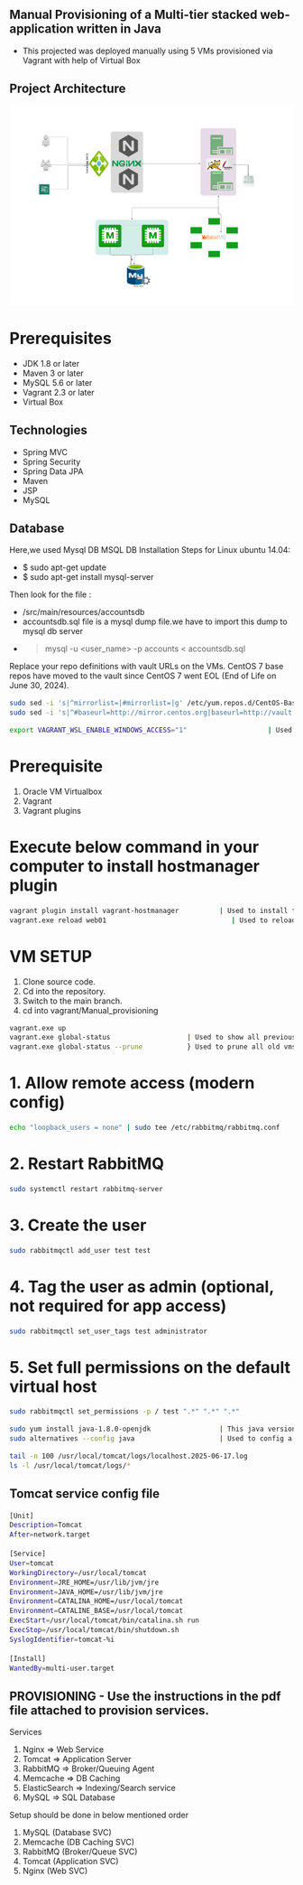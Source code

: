 ## Manual Provisioning of a Multi-tier stacked web-application written in Java

- This projected was deployed manually using 5 VMs provisioned via Vagrant with help of Virtual Box

## Project Architecture 

![alt text](image.png)

# Prerequisites

- JDK 1.8 or later
- Maven 3 or later
- MySQL 5.6 or later
- Vagrant 2.3 or later
- Virtual Box

## Technologies

- Spring MVC
- Spring Security
- Spring Data JPA
- Maven
- JSP
- MySQL

## Database

Here,we used Mysql DB
MSQL DB Installation Steps for Linux ubuntu 14.04:

- $ sudo apt-get update
- $ sudo apt-get install mysql-server

Then look for the file :

- /src/main/resources/accountsdb
- accountsdb.sql file is a mysql dump file.we have to import this dump to mysql db server
- > mysql -u <user_name> -p accounts < accountsdb.sql

Replace your repo definitions with vault URLs on the VMs. CentOS 7 base repos have moved to the vault since CentOS 7 went EOL (End of Life on June 30, 2024).

```bash
sudo sed -i 's|^mirrorlist=|#mirrorlist=|g' /etc/yum.repos.d/CentOS-Base.repo
sudo sed -i 's|^#baseurl=http://mirror.centos.org|baseurl=http://vault.centos.org|g' /etc/yum.repos.d/CentOS-Base.repo
```

```bash
export VAGRANT_WSL_ENABLE_WINDOWS_ACCESS="1"                    | Used to make WSL work with vagrant and grant windows access to Virtual box.
```
# Prerequisite

1. Oracle VM Virtualbox
2. Vagrant
3. Vagrant plugins

# Execute below command in your computer to install hostmanager plugin

```bash
vagrant plugin install vagrant-hostmanager          | Used to install the plugin manager for host management 
vagrant.exe reload web01                               | Used to reload a VM after making changes to the                                                      Vagrantfile. 
```

# VM SETUP

1. Clone source code.
2. Cd into the repository.
3. Switch to the main branch.
4. cd into vagrant/Manual_provisioning

```bash
vagrant.exe up
vagrant.exe global-status                   | Used to show all previous vms 
vagrant.exe global-status --prune           } Used to prune all old vms, would clear all previous VMs
```

# 1. Allow remote access (modern config)
```bash
echo "loopback_users = none" | sudo tee /etc/rabbitmq/rabbitmq.conf
```
# 2. Restart RabbitMQ
```bash
sudo systemctl restart rabbitmq-server
```
# 3. Create the user
```bash
sudo rabbitmqctl add_user test test
```
# 4. Tag the user as admin (optional, not required for app access)
```bash
sudo rabbitmqctl set_user_tags test administrator
```

# 5. Set full permissions on the default virtual host
```bash
sudo rabbitmqctl set_permissions -p / test ".*" ".*" ".*"
```

```bash
sudo yum install java-1.8.0-openjdk                 | This java version was the one which worked correctly
sudo alternatives --config java                     | Used to config a different version if you have multiple versions installed  
```

```bash
tail -n 100 /usr/local/tomcat/logs/localhost.2025-06-17.log                 | Used to inspect the tomcat service logs for errors and issues 
ls -l /usr/local/tomcat/logs/*                                              | Directory for tomcat logs 
```

## Tomcat service config file 

```bash
[Unit]
Description=Tomcat
After=network.target

[Service]
User=tomcat
WorkingDirectory=/usr/local/tomcat
Environment=JRE_HOME=/usr/lib/jvm/jre
Environment=JAVA_HOME=/usr/lib/jvm/jre
Environment=CATALINA_HOME=/usr/local/tomcat
Environment=CATALINE_BASE=/usr/local/tomcat
ExecStart=/usr/local/tomcat/bin/catalina.sh run
ExecStop=/usr/local/tomcat/bin/shutdown.sh
SyslogIdentifier=tomcat-%i

[Install]
WantedBy=multi-user.target
```

## PROVISIONING - Use the instructions in the pdf file attached to provision services.

Services
1. Nginx => Web Service
2. Tomcat => Application Server
3. RabbitMQ => Broker/Queuing Agent
4. Memcache => DB Caching
5. ElasticSearch => Indexing/Search service
6. MySQL => SQL Database

Setup should be done in below mentioned order

1. MySQL (Database SVC)
2. Memcache (DB Caching SVC)
3. RabbitMQ (Broker/Queue SVC)
4. Tomcat (Application SVC)
5. Nginx (Web SVC)
